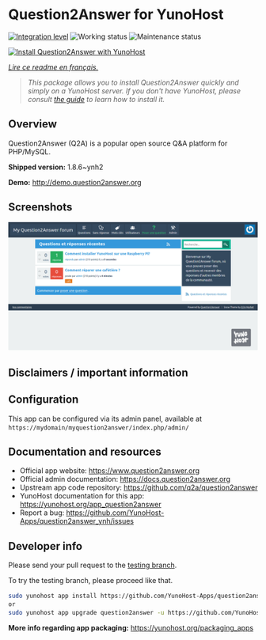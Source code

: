 <!--
N.B.: This README was automatically generated by https://github.com/YunoHost/apps/tree/master/tools/README-generator
It shall NOT be edited by hand.
-->

# Question2Answer for YunoHost

[![Integration level](https://dash.yunohost.org/integration/question2answer.svg)](https://dash.yunohost.org/appci/app/question2answer) ![Working status](https://ci-apps.yunohost.org/ci/badges/question2answer.status.svg) ![Maintenance status](https://ci-apps.yunohost.org/ci/badges/question2answer.maintain.svg)

[![Install Question2Answer with YunoHost](https://install-app.yunohost.org/install-with-yunohost.svg)](https://install-app.yunohost.org/?app=question2answer)

*[Lire ce readme en français.](./README_fr.md)*

> *This package allows you to install Question2Answer quickly and simply on a YunoHost server.
If you don't have YunoHost, please consult [the guide](https://yunohost.org/#/install) to learn how to install it.*

## Overview

Question2Answer (Q2A) is a popular open source Q&A platform for PHP/MySQL.


**Shipped version:** 1.8.6~ynh2

**Demo:** http://demo.question2answer.org

## Screenshots

![Screenshot of Question2Answer](./doc/screenshots/install_screenshot.png)

## Disclaimers / important information

## Configuration

This app can be configured via its admin panel, available at `https://mydomain/myquestion2answer/index.php/admin/`


## Documentation and resources

* Official app website: <https://www.question2answer.org>
* Official admin documentation: <https://docs.question2answer.org>
* Upstream app code repository: <https://github.com/q2a/question2answer>
* YunoHost documentation for this app: <https://yunohost.org/app_question2answer>
* Report a bug: <https://github.com/YunoHost-Apps/question2answer_ynh/issues>

## Developer info

Please send your pull request to the [testing branch](https://github.com/YunoHost-Apps/question2answer_ynh/tree/testing).

To try the testing branch, please proceed like that.

``` bash
sudo yunohost app install https://github.com/YunoHost-Apps/question2answer_ynh/tree/testing --debug
or
sudo yunohost app upgrade question2answer -u https://github.com/YunoHost-Apps/question2answer_ynh/tree/testing --debug
```

**More info regarding app packaging:** <https://yunohost.org/packaging_apps>
